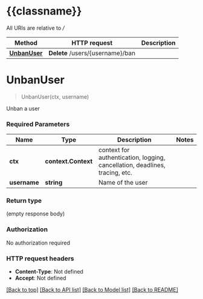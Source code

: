 # {{classname}}

All URIs are relative to */*

Method | HTTP request | Description
------------- | ------------- | -------------
[**UnbanUser**](UnbanUserApi.md#UnbanUser) | **Delete** /users/{username}/ban | 

# **UnbanUser**
> UnbanUser(ctx, username)


Unban a user

### Required Parameters

Name | Type | Description  | Notes
------------- | ------------- | ------------- | -------------
 **ctx** | **context.Context** | context for authentication, logging, cancellation, deadlines, tracing, etc.
  **username** | **string**| Name of the user | 

### Return type

 (empty response body)

### Authorization

No authorization required

### HTTP request headers

 - **Content-Type**: Not defined
 - **Accept**: Not defined

[[Back to top]](#) [[Back to API list]](../README.md#documentation-for-api-endpoints) [[Back to Model list]](../README.md#documentation-for-models) [[Back to README]](../README.md)

